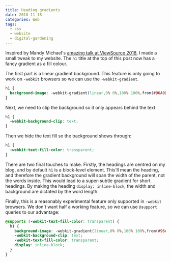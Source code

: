 ```yaml
---
title: Heading gradients
date: 2018-11-18
categories: Web
tags:
  - css
  - website
  - digital-gardening
---
```


Inspired by Mandy Michael's [amazing talk at ViewSource 2018](https://www.youtube.com/watch?v=5qgUC_z8syw), I made a small tweak to my website. The `h1` title at the top of this post now has a fancy gradient as a fill colour.

The first part is a linear gradient background. This feature is only going to work on `-webkit` browsers so we can use the `-webkit-gradient`.

```css
h1 {
  background-image: -webkit-gradient(linear,0% 0%,100% 100%,from(#96A0DE),to(#4CACC1));
}
```

Next, we need to clip the background so it only appears behind the text:

```css
h1 {
  -webkit-background-clip: text;
}
```

Then we hide the text fill so the background shows through:

```css
h1 {
  -webkit-text-fill-color: transparent;
}
```

There are two final touches to make. Firstly, the headings are centred on my blog, and by default `h1` is a block-level element. This'll mean the heading, and therefore the gradient background will span the width of the parent, not the words inside. This would lead to a super-subtle gradient for short headings. By making the heading `display: inline-block`, the width and background are dictated by the word length.

Finally, this is a reasonably experimental feature only supported in `-webkit` browsers. We don't want half a working feature, so we can use `@support` queries to our advantage:

```css
@supports (-webkit-text-fill-color: transparent) {
  h1 {
    background-image: -webkit-gradient(linear,0% 0%,100% 100%,from(#96A0DE),to(#4CACC1));
    -webkit-background-clip: text;
    -webkit-text-fill-color: transparent;
    display: inline-block;
  }
}
```
